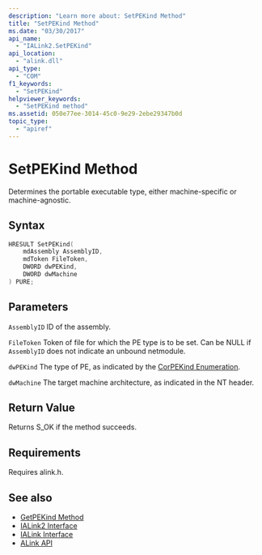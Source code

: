 ```yaml
---
description: "Learn more about: SetPEKind Method"
title: "SetPEKind Method"
ms.date: "03/30/2017"
api_name:
  - "IALink2.SetPEKind"
api_location:
  - "alink.dll"
api_type:
  - "COM"
f1_keywords:
  - "SetPEKind"
helpviewer_keywords:
  - "SetPEKind method"
ms.assetid: 050e77ee-3014-45c0-9e29-2ebe29347b0d
topic_type:
  - "apiref"
---
```

# SetPEKind Method

Determines the portable executable type, either machine-specific or machine-agnostic.

## Syntax

```cpp
HRESULT SetPEKind(
    mdAssembly AssemblyID,
    mdToken FileToken,
    DWORD dwPEKind,
    DWORD dwMachine
) PURE;
```

## Parameters

 `AssemblyID`
 ID of the assembly.

 `FileToken`
 Token of file for which the PE type is to be set. Can be NULL if `AssemblyID` does not indicate an unbound netmodule.

 `dwPEKind`
 The type of PE, as indicated by the [CorPEKind Enumeration](./corpekind-enumeration.md).

 `dwMachine`
 The target machine architecture, as indicated in the NT header.

## Return Value

 Returns S_OK if the method succeeds.

## Requirements

 Requires alink.h.

## See also

- [GetPEKind Method](../../../core/unmanaged-api/metadata/imetadataimport2-getpekind-method.md)
- [IALink2 Interface](ialink2-interface.md)
- [IALink Interface](ialink-interface.md)
- [ALink API](index.md)
